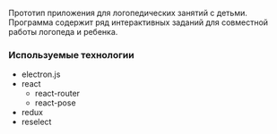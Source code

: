 Прототип приложения для логопедических занятий с детьми.
Программа содержит ряд интерактивных заданий для совместной работы логопеда и ребенка.

### Используемые технологии

- electron.js
- react
  - react-router
  - react-pose
- redux
- reselect
